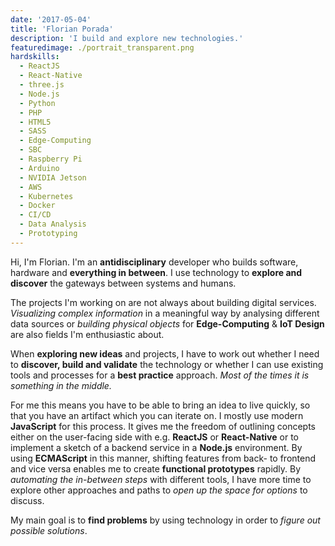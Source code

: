 ```yaml
---
date: '2017-05-04'
title: 'Florian Porada'
description: 'I build and explore new technologies.'
featuredimage: ./portrait_transparent.png
hardskills:
  - ReactJS
  - React-Native
  - three.js
  - Node.js
  - Python
  - PHP
  - HTML5
  - SASS
  - Edge-Computing
  - SBC
  - Raspberry Pi
  - Arduino
  - NVIDIA Jetson
  - AWS
  - Kubernetes
  - Docker
  - CI/CD
  - Data Analysis
  - Prototyping
---
```


Hi, I'm Florian. I'm an **antidisciplinary** developer who builds software, hardware and **everything in between**. I use technology to **explore and discover** the gateways between systems and humans.

<!-- end -->

The projects I'm working on are not always about building digital services. _Visualizing complex information_ in a meaningful way by analysing different data sources or _building physical objects_ for **Edge-Computing** & **IoT Design** are also fields I'm enthusiastic about.

When **exploring new ideas** and projects, I have to work out whether I need to **discover, build and validate** the technology or whether I can use existing tools and processes for a **best practice** approach. _Most of the times it is something in the middle._

For me this means you have to be able to bring an idea to live quickly, so that you have an artifact which you can iterate on.
I mostly use modern **JavaScript** for this process. It gives me the freedom of outlining concepts either on the user-facing side with e.g. **ReactJS** or **React-Native** or to implement a sketch of a backend service in a **Node.js** environment. By using **ECMAScript** in this manner, shifting features from back- to frontend and vice versa enables me to create **functional prototypes** rapidly. By _automating the in-between steps_ with different tools, I have more time to explore other approaches and paths to _open up the space for options_ to discuss.

My main goal is to **find problems** by using technology in order to _figure out possible solutions_.
